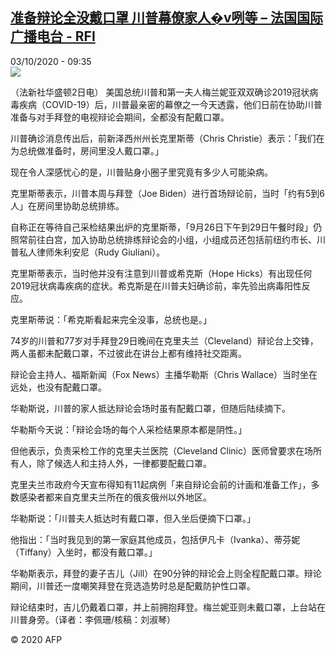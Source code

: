 <!--1601715405000-->
[准备辩论全没戴口罩 川普幕僚家人�v咧等 – 法国国际广播电台 - RFI](http://www.rfi.fr//cn/contenu/20201003-%E5%87%86%E5%A4%87%E8%BE%A9%E8%AE%BA%E5%85%A8%E6%B2%A1%E6%88%B4%E5%8F%A3%E7%BD%A9-%E5%B7%9D%E6%99%AE%E5%B9%95%E5%83%9A%E5%AE%B6%E4%BA%BA%EF%BF%BDv%E5%92%A7%E7%AD%89)
------

<div>03/10/2020 - 09:35</div><img src="https://s.rfi.fr/media/display/bfa39d46-054e-11eb-ae59-005056a964fe/w:310/p:16x9/int0006b.201003153503.jpg"><div class="t-content__body u-clearfix"><p>（法新社华盛顿2日电）    美国总统川普和第一夫人梅兰妮亚双双确诊2019冠状病毒疾病（COVID-19）后，川普最亲密的幕僚之一今天透露，他们日前在协助川普准备与对手拜登的电视辩论会期间，全都没有配戴口罩。</p><p>    川普确诊消息传出后，前新泽西州州长克里斯蒂（Chris Christie）表示：「我们在为总统做准备时，房间里没人戴口罩。」</p><p>    现在令人深感忧心的是，川普贴身小圈子里究竟有多少人可能染病。</p><p>    克里斯蒂表示，川普本周与拜登（Joe Biden）进行首场辩论前，当时「约有5到6人」在房间里协助总统排练。</p><p>    自称正在等待自己采检结果出炉的克里斯蒂，「9月26日下午到29日午餐时段」仍照常前往白宫，加入协助总统排练辩论会的小组，小组成员还包括前纽约市长、川普私人律师朱利安尼（Rudy Giuliani）。</p><p>    克里斯蒂表示，当时他并没有注意到川普或希克斯（Hope Hicks）有出现任何2019冠状病毒疾病的症状。希克斯是在川普夫妇确诊前，率先验出病毒阳性反应。</p><p>    克里斯蒂说：「希克斯看起来完全没事，总统也是。」</p><p>    74岁的川普和77岁对手拜登29日晚间在克里夫兰（Cleveland）辩论台上交锋，两人虽都未配戴口罩，不过彼此在讲台上都有维持社交距离。</p><p>    辩论会主持人、福斯新闻（Fox News）主播华勒斯（Chris Wallace）当时坐在远处，也没有配戴口罩。</p><p>    华勒斯说，川普的家人抵达辩论会场时虽有配戴口罩，但随后陆续摘下。</p><p>    华勒斯今天说：「辩论会场的每个人采检结果原本都是阴性。」</p><p>    但他表示，负责采检工作的克里夫兰医院（Cleveland Clinic）医师曾要求在场所有人，除了候选人和主持人外，一律都要配戴口罩。</p><p>    克里夫兰市政府今天宣布得知有11起病例「来自辩论会前的计画和准备工作」，多数感染者都来自克里夫兰所在的俄亥俄州以外地区。</p><p>    华勒斯说：「川普夫人抵达时有戴口罩，但入坐后便摘下口罩。」</p><p>    他指出：「当时我见到的第一家庭其他成员，包括伊凡卡（Ivanka）、蒂芬妮（Tiffany）入坐时，都没有戴口罩。」</p><p>    华勒斯表示，拜登的妻子吉儿（Jill）在90分钟的辩论会上则全程配戴口罩。辩论期间，川普还一度嘲笑拜登在竞选造势时总是配戴防护性口罩。</p><p>    辩论结束时，吉儿仍戴着口罩，并上前拥抱拜登。梅兰妮亚则未戴口罩，上台站在川普身旁。（译者：李佩珊/核稿：刘淑琴）</p><p class="t-copyright">© 2020 AFP</p>        </div>
